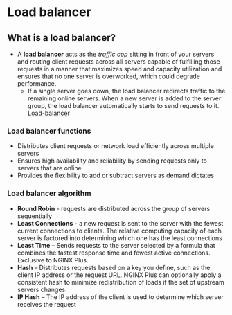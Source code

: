 # Load balancer

## What is a load balancer?

- A **load balancer** acts as the *traffic cop* sitting in front of your servers and routing client requests across all servers capable of fulfilling those requests in a manner that maximizes speed and capacity utilization and ensures that no one server is overworked, which could degrade performance. 
  - If a single server goes down, the load balancer redirects traffic to the remaining online servers. When a new server is added to the server group, the load balancer automatically starts to send requests to it.
[Load-balancer](https://holbertonintranet.s3.amazonaws.com/uploads/medias/2020/9/6cefdd14b2f8c36789cba132bd5a10d42d88a177.png?X-Amz-Algorithm=AWS4-HMAC-SHA256&X-Amz-Credential=AKIARDDGGGOU5BHMTQX4%2F20220828%2Fus-east-1%2Fs3%2Faws4_request&X-Amz-Date=20220828T174633Z&X-Amz-Expires=86400&X-Amz-SignedHeaders=host&X-Amz-Signature=38b41f9ec6ac495cbca82db437b5a3c754d4d3c538405a9d3714e377464f5f58)

### Load balancer functions
- Distributes client requests or network load efficiently across multiple servers
- Ensures high availability and reliability by sending requests only to servers that are online
- Provides the flexibility to add or subtract servers as demand dictates

### Load balancer algorithm
- **Round Robin** - requests are distributed across the group of servers sequentially
- **Least Connections** - a new request is sent to the server with the fewest current connections to clients. The relative computing capacity of each server is factored into determining which one has the least connections
- **Least Time** – Sends requests to the server selected by a formula that combines the fastest response time and fewest active connections. Exclusive to NGINX Plus.
- **Hash** – Distributes requests based on a key you define, such as the client IP address or the request URL. NGINX Plus can optionally apply a consistent hash to minimize redistribution
of loads if the set of upstream servers changes.
- **IP Hash** – The IP address of the client is used to determine which server receives the request
